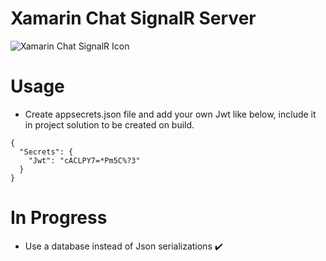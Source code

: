 # Xamarin Chat SignalR Server

![Xamarin Chat SignalR Icon](docs/icon.png)

# Usage
- Create appsecrets.json file and add your own Jwt like below, include it in project solution to be created on build.
```
{
  "Secrets": {
    "Jwt": "cACLPY7=*Pm5C%?3"
  }
}
```

# In Progress
- Use a database instead of Json serializations ✔️
